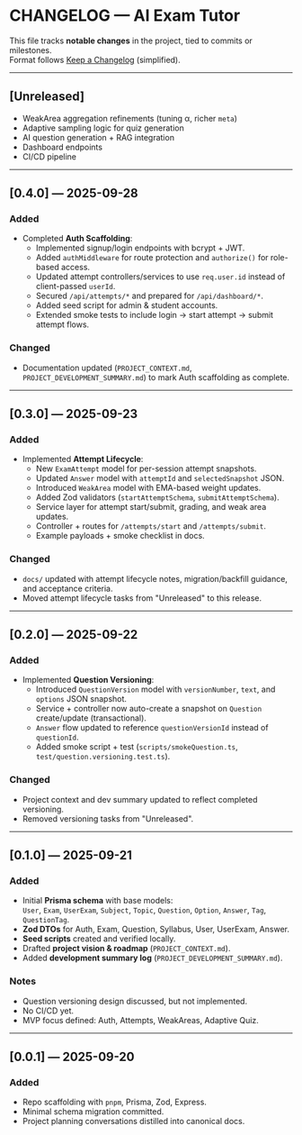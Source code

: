 # CHANGELOG — AI Exam Tutor

This file tracks **notable changes** in the project, tied to commits or milestones.  
Format follows [Keep a Changelog](https://keepachangelog.com/en/1.0.0/) (simplified).  

---

## [Unreleased]
- WeakArea aggregation refinements (tuning α, richer `meta`)
- Adaptive sampling logic for quiz generation
- AI question generation + RAG integration
- Dashboard endpoints
- CI/CD pipeline

---

## [0.4.0] — 2025-09-28
### Added
- Completed **Auth Scaffolding**:
  - Implemented signup/login endpoints with bcrypt + JWT.
  - Added `authMiddleware` for route protection and `authorize()` for role-based access.
  - Updated attempt controllers/services to use `req.user.id` instead of client-passed `userId`.
  - Secured `/api/attempts/*` and prepared for `/api/dashboard/*`.
  - Added seed script for admin & student accounts.
  - Extended smoke tests to include login → start attempt → submit attempt flows.

### Changed
- Documentation updated (`PROJECT_CONTEXT.md`, `PROJECT_DEVELOPMENT_SUMMARY.md`) to mark Auth scaffolding as complete.

---

## [0.3.0] — 2025-09-23
### Added
- Implemented **Attempt Lifecycle**:
  - New `ExamAttempt` model for per-session attempt snapshots.
  - Updated `Answer` model with `attemptId` and `selectedSnapshot` JSON.
  - Introduced `WeakArea` model with EMA-based weight updates.
  - Added Zod validators (`startAttemptSchema`, `submitAttemptSchema`).
  - Service layer for attempt start/submit, grading, and weak area updates.
  - Controller + routes for `/attempts/start` and `/attempts/submit`.
  - Example payloads + smoke checklist in docs.

### Changed
- `docs/` updated with attempt lifecycle notes, migration/backfill guidance, and acceptance criteria.
- Moved attempt lifecycle tasks from "Unreleased" to this release.

---

## [0.2.0] — 2025-09-22
### Added
- Implemented **Question Versioning**:
  - Introduced `QuestionVersion` model with `versionNumber`, `text`, and `options` JSON snapshot.
  - Service + controller now auto-create a snapshot on `Question` create/update (transactional).
  - `Answer` flow updated to reference `questionVersionId` instead of `questionId`.
  - Added smoke script + test (`scripts/smokeQuestion.ts`, `test/question.versioning.test.ts`).

### Changed
- Project context and dev summary updated to reflect completed versioning.
- Removed versioning tasks from "Unreleased".

---

## [0.1.0] — 2025-09-21
### Added
- Initial **Prisma schema** with base models:  
  `User`, `Exam`, `UserExam`, `Subject`, `Topic`, `Question`, `Option`, `Answer`, `Tag`, `QuestionTag`.
- **Zod DTOs** for Auth, Exam, Question, Syllabus, User, UserExam, Answer.  
- **Seed scripts** created and verified locally.  
- Drafted **project vision & roadmap** (`PROJECT_CONTEXT.md`).  
- Added **development summary log** (`PROJECT_DEVELOPMENT_SUMMARY.md`).  

### Notes
- Question versioning design discussed, but not implemented.  
- No CI/CD yet.  
- MVP focus defined: Auth, Attempts, WeakAreas, Adaptive Quiz.  

---

## [0.0.1] — 2025-09-20
### Added
- Repo scaffolding with `pnpm`, Prisma, Zod, Express.  
- Minimal schema migration committed.  
- Project planning conversations distilled into canonical docs.  
